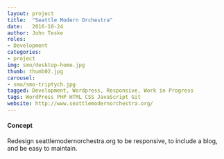 ```yaml
---
layout: project
title:  "Seattle Modern Orchestra"
date:   2016-10-24
author: John Teske
roles:
- Development
categories:
- project
img: smo/desktop-home.jpg
thumb: thumb02.jpg
carousel:
- smo/smo-triptych.jpg
tagged: Development, Wordpress, Responsive, Work in Progress
tags: WordPress PHP HTML CSS JavaScript Git
website: http://www.seattlemodernorchestra.org/
---
```

#### Concept
Redesign seattlemodernorchestra.org to be responsive, to include a blog, and be easy to maintain.
